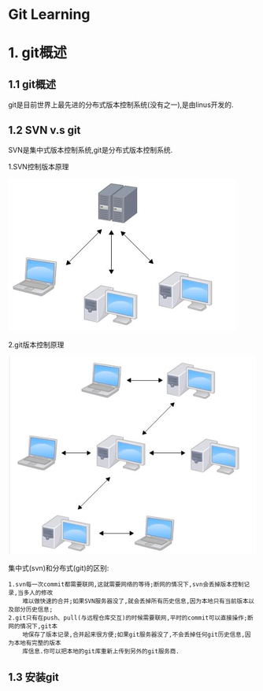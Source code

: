 # Git Learning

# 1. git概述

## 1.1 git概述

git是目前世界上最先进的分布式版本控制系统(没有之一),是由linus开发的.

## 1.2 SVN v.s git

SVN是集中式版本控制系统,git是分布式版本控制系统.

1.SVN控制版本原理

![](images/svn_version_control.png)

2.git版本控制原理

![](images/git_version_control.png)

集中式(svn)和分布式(git)的区别:

	1.svn每一次commit都需要联网,这就需要网络的等待;断网的情况下,svn会丢掉版本控制记录,当多人的修改
		难以做快速的合并;如果SVN服务器没了,就会丢掉所有历史信息,因为本地只有当前版本以及部分历史信息;
	2.git只有在push、pull(与远程仓库交互)的时候需要联网,平时的commit可以直接操作;断网的情况下,git本
		地保存了版本记录,合并起来很方便;如果git服务器没了,不会丢掉任何git历史信息,因为本地有完整的版本
		库信息.你可以把本地的git库重新上传到另外的git服务商.

## 1.3 安装git